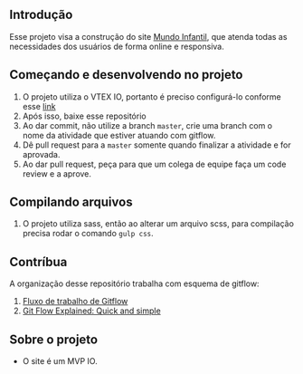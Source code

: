 ## Introdução

Esse projeto visa a construção do site [Mundo Infantil](https://mundoinfantil.myvtex.com/), que atenda todas as necessidades dos usuários de forma online e responsiva.

## Começando e desenvolvendo no projeto

1. O projeto utiliza o VTEX IO, portanto é preciso configurá-lo conforme esse [link](https://vtex.io/docs/getting-started/build-stores-with-store-framework/1/)
2. Após isso, baixe esse repositório
3. Ao dar commit, não utilize a branch `master`, crie uma branch com o nome da atividade que estiver atuando com gitflow.
4. Dê pull request para a `master` somente quando finalizar a atividade e for aprovada.
5. Ao dar pull request, peça para que um colega de equipe faça um code review e a aprove.

## Compilando arquivos

1. O projeto utiliza sass, então ao alterar um arquivo scss, para compilação precisa rodar o comando `gulp css`.

## Contríbua

A organização desse repositório trabalha com esquema de gitflow:

1. [Fluxo de trabalho de Gitflow](https://www.atlassian.com/br/git/tutorials/comparing-workflows/gitflow-workflow)
2. [Git Flow Explained: Quick and simple
   ](https://medium.com/@muneebsajjad/git-flow-explained-quick-and-simple-7a753313572f)

## Sobre o projeto

- O site é um MVP IO.
